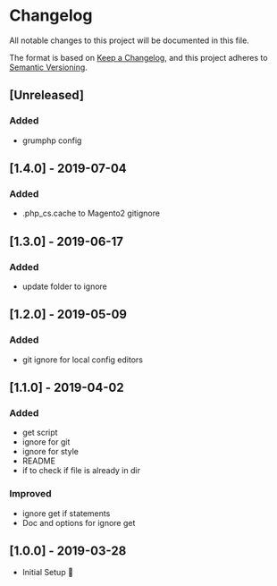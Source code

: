 # Changelog
All notable changes to this project will be documented in this file.

The format is based on [Keep a Changelog](https://keepachangelog.com/en/1.0.0/),
and this project adheres to [Semantic Versioning](https://semver.org/spec/v2.0.0.html).

## [Unreleased]
### Added
* grumphp config

## [1.4.0] - 2019-07-04
### Added
* .php_cs.cache to Magento2 gitignore

## [1.3.0] - 2019-06-17
### Added
* update folder to ignore

## [1.2.0] - 2019-05-09
### Added
* git ignore for local config editors

## [1.1.0] - 2019-04-02
### Added
* get script
* ignore for git
* ignore for style
* README
* if to check if file is already in dir

### Improved
* ignore get if statements
* Doc and options for ignore get

## [1.0.0] - 2019-03-28
* Initial Setup 🎉

